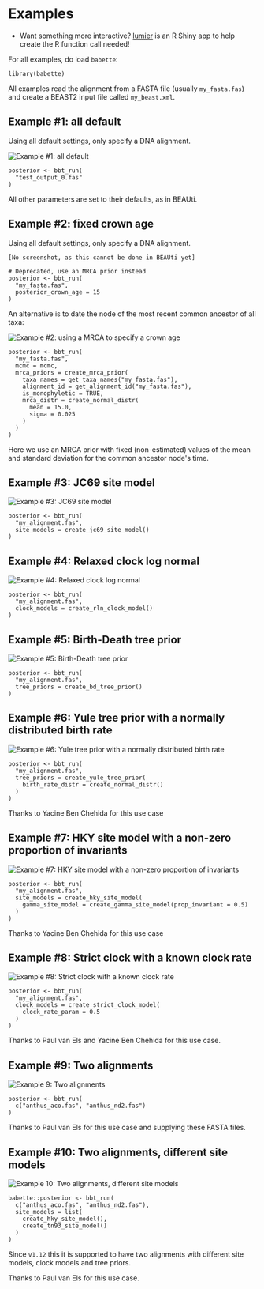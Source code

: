 # Examples

 * Want something more interactive? [lumier](https://github.com/richelbilderbeek/lumier) 
   is an R Shiny app to help create the R function call needed!

For all examples, do load `babette`:

```
library(babette)
```

All examples read the alignment from a FASTA file (usually `my_fasta.fas`) 
and create a BEAST2 input file called `my_beast.xml`.

## Example #1: all default

Using all default settings, only specify a DNA alignment.

![Example #1: all default](all_default.png)

```
posterior <- bbt_run(
  "test_output_0.fas"
)
```

All other parameters are set to their defaults, as in BEAUti.

## Example #2: fixed crown age

Using all default settings, only specify a DNA alignment.

```
[No screenshot, as this cannot be done in BEAUti yet]
```

```
# Deprecated, use an MRCA prior instead
posterior <- bbt_run(
  "my_fasta.fas",
  posterior_crown_age = 15
)
```

An alternative is to date the node of the most recent common ancestor
of all taxa:

![Example #2: using a MRCA to specify a crown age](mrca_crown_age.png)

```{r example_2_mrca, cache=FALSE}
posterior <- bbt_run(
  "my_fasta.fas",
  mcmc = mcmc,
  mrca_priors = create_mrca_prior(
    taxa_names = get_taxa_names("my_fasta.fas"),
    alignment_id = get_alignment_id("my_fasta.fas"),
    is_monophyletic = TRUE,
    mrca_distr = create_normal_distr(
      mean = 15.0,
      sigma = 0.025
    )
  )
)
```

Here we use an MRCA prior with fixed (non-estimated) values of the mean
and standard deviation for the common ancestor node's time.


## Example #3: JC69 site model

![Example #3: JC69 site model](jc69_2_4.png)

```
posterior <- bbt_run(
  "my_alignment.fas",
  site_models = create_jc69_site_model()
)
```

## Example #4: Relaxed clock log normal

![Example #4: Relaxed clock log normal](rln_2_4.png)

```{r example_4}
posterior <- bbt_run(
  "my_alignment.fas",
  clock_models = create_rln_clock_model()
)
```

## Example #5: Birth-Death tree prior

![Example #5: Birth-Death tree prior](bd_2_4.png)

```{r example_5}
posterior <- bbt_run(
  "my_alignment.fas",
  tree_priors = create_bd_tree_prior() 
)
```

## Example #6: Yule tree prior with a normally distributed birth rate

![Example #6: Yule tree prior with a normally distributed birth rate](birth_rate_normal_2_4.png)

```{r example_6}
posterior <- bbt_run(
  "my_alignment.fas",
  tree_priors = create_yule_tree_prior(
    birth_rate_distr = create_normal_distr()
  ) 
)
```

Thanks to Yacine Ben Chehida for this use case

## Example #7: HKY site model with a non-zero proportion of invariants

![Example #7: HKY site model with a non-zero proportion of invariants](hky_prop_invariant_0_5_2_4.png)

```{r example_7}
posterior <- bbt_run(
  "my_alignment.fas",
  site_models = create_hky_site_model(
    gamma_site_model = create_gamma_site_model(prop_invariant = 0.5)
  )
)
```

Thanks to Yacine Ben Chehida for this use case

## Example #8: Strict clock with a known clock rate

![Example #8: Strict clock with a known clock rate](strict_clock_rate_0_5_2_4.png)

```{r example_8}
posterior <- bbt_run(
  "my_alignment.fas",
  clock_models = create_strict_clock_model(
    clock_rate_param = 0.5
  ) 
)
```

Thanks to Paul van Els and Yacine Ben Chehida for this use case.

## Example #9: Two alignments

![Example 9: Two alignments](anthus_2_4.png)

```{r example_9}
posterior <- bbt_run(
  c("anthus_aco.fas", "anthus_nd2.fas")
)
```

Thanks to Paul van Els for this use case and supplying these FASTA files.

## Example #10: Two alignments, different site models

![Example 10: Two alignments, different site models](aco_hky_nd2_tn93.png)

```{r example_10}
babette::posterior <- bbt_run(
  c("anthus_aco.fas", "anthus_nd2.fas"),
  site_models = list(
    create_hky_site_model(), 
    create_tn93_site_model()
  )
)
```

Since `v1.12` this it is supported to have two alignments with different site models, clock models and tree priors.

Thanks to Paul van Els for this use case.
